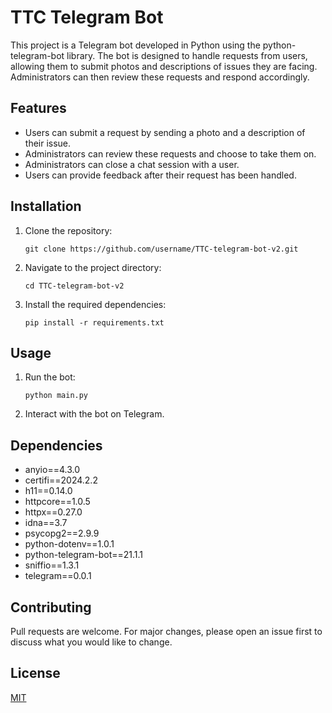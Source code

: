 # TTC Telegram Bot

This project is a Telegram bot developed in Python using the python-telegram-bot library. The bot is designed to handle requests from users, allowing them to submit photos and descriptions of issues they are facing. Administrators can then review these requests and respond accordingly.

## Features

- Users can submit a request by sending a photo and a description of their issue.
- Administrators can review these requests and choose to take them on.
- Administrators can close a chat session with a user.
- Users can provide feedback after their request has been handled.

## Installation

1. Clone the repository:
    ```
    git clone https://github.com/username/TTC-telegram-bot-v2.git
    ```
2. Navigate to the project directory:
    ```
    cd TTC-telegram-bot-v2
    ```
3. Install the required dependencies:
    ```
    pip install -r requirements.txt
    ```

## Usage

1. Run the bot:
    ```
    python main.py
    ```
2. Interact with the bot on Telegram.

## Dependencies

- anyio==4.3.0
- certifi==2024.2.2
- h11==0.14.0
- httpcore==1.0.5
- httpx==0.27.0
- idna==3.7
- psycopg2==2.9.9
- python-dotenv==1.0.1
- python-telegram-bot==21.1.1
- sniffio==1.3.1
- telegram==0.0.1

## Contributing

Pull requests are welcome. For major changes, please open an issue first to discuss what you would like to change.

## License

[MIT](https://choosealicense.com/licenses/mit/)